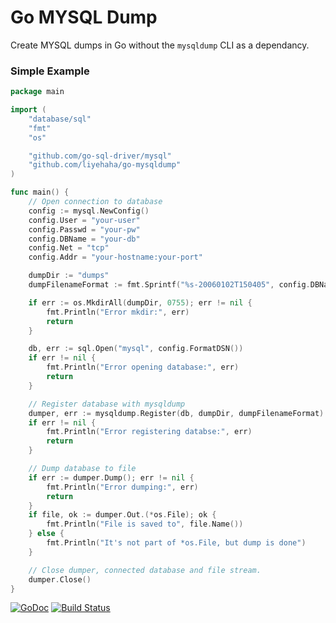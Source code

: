 # Go MYSQL Dump
Create MYSQL dumps in Go without the `mysqldump` CLI as a dependancy.

### Simple Example
```go
package main

import (
	"database/sql"
	"fmt"
	"os"

	"github.com/go-sql-driver/mysql"
	"github.com/liyehaha/go-mysqldump"
)

func main() {
	// Open connection to database
	config := mysql.NewConfig()
	config.User = "your-user"
	config.Passwd = "your-pw"
	config.DBName = "your-db"
	config.Net = "tcp"
	config.Addr = "your-hostname:your-port"

	dumpDir := "dumps"
	dumpFilenameFormat := fmt.Sprintf("%s-20060102T150405", config.DBName) // accepts time layout string and add .sql at the end of file

	if err := os.MkdirAll(dumpDir, 0755); err != nil {
		fmt.Println("Error mkdir:", err)
		return
	}

	db, err := sql.Open("mysql", config.FormatDSN())
	if err != nil {
		fmt.Println("Error opening database:", err)
		return
	}

	// Register database with mysqldump
	dumper, err := mysqldump.Register(db, dumpDir, dumpFilenameFormat)
	if err != nil {
		fmt.Println("Error registering databse:", err)
		return
	}

	// Dump database to file
	if err := dumper.Dump(); err != nil {
		fmt.Println("Error dumping:", err)
		return
	}
	if file, ok := dumper.Out.(*os.File); ok {
		fmt.Println("File is saved to", file.Name())
	} else {
		fmt.Println("It's not part of *os.File, but dump is done")
	}

	// Close dumper, connected database and file stream.
	dumper.Close()
}
```

[![GoDoc](https://godoc.org/github.com/liyehaha/go-mysqldump?status.svg)](https://godoc.org/github.com/liyehaha/go-mysqldump)
[![Build Status](https://travis-ci.org/liyehaha/go-mysqldump.svg?branch=master)](https://travis-ci.org/liyehaha/go-mysqldump)
